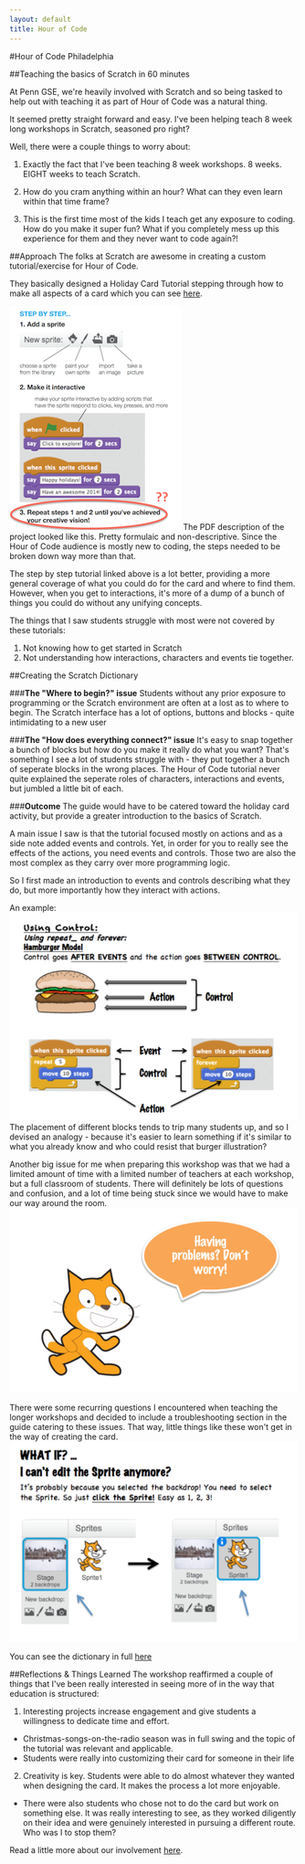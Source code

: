 ```yaml
---
layout: default
title: Hour of Code
---
```


#Hour of Code Philadelphia

##Teaching the basics of Scratch in 60 minutes

At Penn GSE, we're heavily involved with Scratch and so being tasked to help out with teaching it as part of Hour of Code was a natural thing.

It seemed pretty straight forward and easy. I've been helping teach 8 week long workshops in Scratch, seasoned pro right?

Well, there were a couple things to worry about:

1. Exactly the fact that I've been teaching 8 week workshops. 8 weeks. EIGHT weeks to teach Scratch.

2. How do you cram anything within an hour? What can they even learn within that time frame?

3. This is the first time most of the kids I teach get any exposure to coding. How do you make it super fun? What if you completely mess up this experience for them and they never want to code again?!

##Approach
The folks at Scratch are awesome in creating a custom tutorial/exercise for Hour of Code.

They basically designed a Holiday Card Tutorial stepping through how to make all aspects of a card which you can see <a href="http://scratch.mit.edu/projects/editor/?tip_bar=hoc" target="_blank">here</a>. 

![shoc1](../../img/hocpdf.png)
The PDF description of the project looked like this. Pretty formulaic and non-descriptive. Since the Hour of Code audience is mostly new to coding, the steps needed to be broken down way more than that.

The step by step tutorial linked above is a lot better, providing a more general coverage of what you could do for the card and where to find them. However, when you get to interactions, it's more of a dump of a bunch of things you could do without any unifying concepts. 

The things that I saw students struggle with most were not covered by these tutorials:  
1. Not knowing how to get started in Scratch  
2. Not understanding how interactions, characters and events tie together.

##Creating the Scratch Dictionary  

###**The "Where to begin?" issue**
Students without any prior exposure to programming or the Scratch environment are often at a lost as to where to begin. The Scratch interface has a lot of options, buttons and blocks - quite intimidating to a new user 

###**The "How does everything connect?" issue**
It's easy to snap together a bunch of blocks but how do you make it really do what you want? That's something I see a lot of students struggle with - they put together a bunch of seperate blocks in the wrong places. The Hour of Code tutorial never quite explained the seperate roles of characters, interactions and events, but jumbled a little bit of each. 

###**Outcome**
The guide would have to be catered toward the holiday card activity, but provide a greater introduction to the basics of Scratch. 

A main issue I saw is that the tutorial focused mostly on actions and as a side note added events and controls. Yet, in order for you to really see the effects of the actions, you need events and controls. Those two are also the most complex as they carry over more programming logic.

So I first made an introduction to events and controls describing what they do, but more importantly how they interact with actions. 

An example:
![burger](../../img/burgermodel.png)
The placement of different blocks tends to trip many students up, and so I devised an analogy - because it's easier to learn something if it's similar to what you already know and who could resist that burger illustration?

Another big issue for me when preparing this workshop was that we had a limited amount of time with a limited number of teachers at each workshop, but a full classroom of students. There will definitely be lots of questions and confusion, and a lot of time being stuck since we would have to make our way around the room. 
![problem](../../img/problems.png)

There were some recurring questions I encountered when teaching the longer workshops and decided to include a troubleshooting section in the guide catering to these issues. That way, little things like these won't get in the way of creating the card.
![whatif](../../img/whatif.png)

You can see the dictionary in full <a href="https://drive.google.com/open?id=0B5K45YZyF-A6U0FLeVN1UmV0dm8&authuser=0" target="_blank">here</a>

##Reflections & Things Learned 
The workshop reaffirmed a couple of things that I've been really interested in seeing more of in the way that education is structured:

1. Interesting projects increase engagement and give students a willingness to dedicate time and effort.    
* Christmas-songs-on-the-radio season was in full swing and the topic of the tutorial was relevant and applicable. 
* Students were really into customizing their card for someone in their life    

2. Creativity is key. Students were able to do almost whatever they wanted when designing the card. It makes the process a lot more enjoyable. 
* There were also students who chose not to do the card but work on something else. It was really interesting to see, as they worked diligently on their idea and were genuinely interested in pursuing a different route. Who was I to stop them?

Read a little more about our involvement <a href="http://www.thedp.com/article/2013/12/gse-education-week" target="_blank">here</a>.
